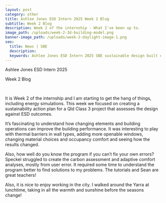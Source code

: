 ```yaml
---
layout: post
category: other
title: Ashlee Jones ESD Intern 2025 Week 2 Blog
subtitle: Week 2 Blog
description: Week 2 of the internship - What I've been up to.
image_path: /uploads/week-2-3d-building-model.png
banner-image_path: /uploads/week-2-daylight-image-1.png
seo:
  title: News | SBE
  description:
  keywords: Ashlee Jones ESD Intern 2025 SBE sustainable design built environments
---
```

Ashlee Jones ESD Intern 2025

Week 2 Blog

&nbsp;

It is Week 2 of the internship and I am starting to get the hang of things, including energy simulations. This week we focused on creating a sustainability action plan for a Qld Class 3 project that assesses the design against ESD outcomes.

It’s fascinating to understand how changing elements and building operations can improve the building performance. It was interesting to play with thermal barriers in wall types, adding more openable windows, changing material choices and occupancy comfort and seeing how the results changed.

Also, how well do you know the program if you can’t fix your own errors? Speckel struggled to create the carbon assessment and adaptive comfort analyses, mostly from user error. It required some time to understand the program better to find solutions to my problems. The tutorials and Sean are great teachers!

Also, it is nice to enjoy working in the city. I walked around the Yarra at lunchtime, taking in all the warmth and sunshine before the seasons change!